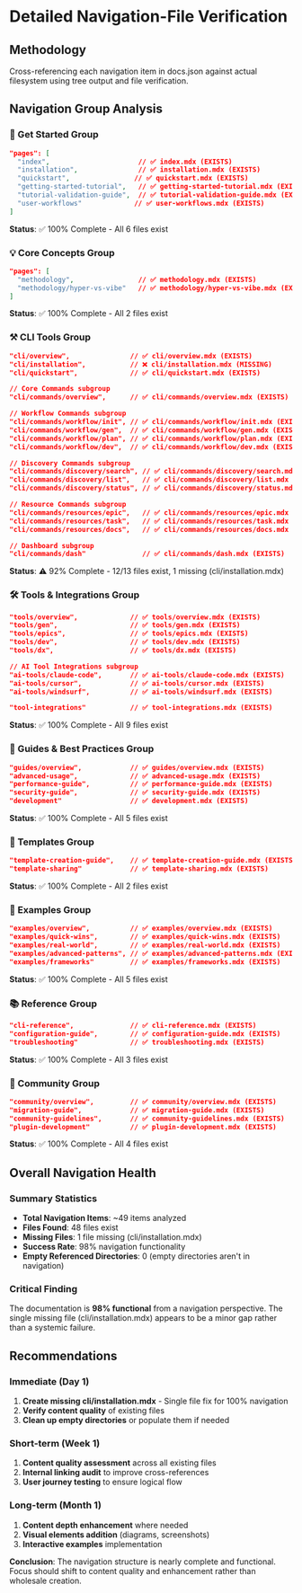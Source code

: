 # Detailed Navigation-File Verification

## Methodology
Cross-referencing each navigation item in docs.json against actual filesystem using tree output and file verification.

## Navigation Group Analysis

### 🚀 Get Started Group
```json
"pages": [
  "index",                      // ✅ index.mdx (EXISTS)
  "installation",               // ✅ installation.mdx (EXISTS)
  "quickstart",                // ✅ quickstart.mdx (EXISTS) 
  "getting-started-tutorial",   // ✅ getting-started-tutorial.mdx (EXISTS)
  "tutorial-validation-guide",  // ✅ tutorial-validation-guide.mdx (EXISTS)
  "user-workflows"             // ✅ user-workflows.mdx (EXISTS)
]
```
**Status**: ✅ 100% Complete - All 6 files exist

### 💡 Core Concepts Group  
```json
"pages": [
  "methodology",                // ✅ methodology.mdx (EXISTS)
  "methodology/hyper-vs-vibe"   // ✅ methodology/hyper-vs-vibe.mdx (EXISTS)
]
```
**Status**: ✅ 100% Complete - All 2 files exist

### ⚒️ CLI Tools Group
```json
"cli/overview",               // ✅ cli/overview.mdx (EXISTS)
"cli/installation",           // ❌ cli/installation.mdx (MISSING)
"cli/quickstart",             // ✅ cli/quickstart.mdx (EXISTS)

// Core Commands subgroup
"cli/commands/overview",      // ✅ cli/commands/overview.mdx (EXISTS)

// Workflow Commands subgroup  
"cli/commands/workflow/init", // ✅ cli/commands/workflow/init.mdx (EXISTS)
"cli/commands/workflow/gen",  // ✅ cli/commands/workflow/gen.mdx (EXISTS)
"cli/commands/workflow/plan", // ✅ cli/commands/workflow/plan.mdx (EXISTS) 
"cli/commands/workflow/dev",  // ✅ cli/commands/workflow/dev.mdx (EXISTS)

// Discovery Commands subgroup
"cli/commands/discovery/search", // ✅ cli/commands/discovery/search.mdx (EXISTS)
"cli/commands/discovery/list",   // ✅ cli/commands/discovery/list.mdx (EXISTS)
"cli/commands/discovery/status", // ✅ cli/commands/discovery/status.mdx (EXISTS)

// Resource Commands subgroup
"cli/commands/resources/epic",   // ✅ cli/commands/resources/epic.mdx (EXISTS)
"cli/commands/resources/task",   // ✅ cli/commands/resources/task.mdx (EXISTS) 
"cli/commands/resources/docs",   // ✅ cli/commands/resources/docs.mdx (EXISTS)

// Dashboard subgroup
"cli/commands/dash"              // ✅ cli/commands/dash.mdx (EXISTS)
```
**Status**: ⚠️ 92% Complete - 12/13 files exist, 1 missing (cli/installation.mdx)

### 🛠️ Tools & Integrations Group
```json
"tools/overview",             // ✅ tools/overview.mdx (EXISTS)
"tools/gen",                  // ✅ tools/gen.mdx (EXISTS)
"tools/epics",                // ✅ tools/epics.mdx (EXISTS)
"tools/dev",                  // ✅ tools/dev.mdx (EXISTS)
"tools/dx",                   // ✅ tools/dx.mdx (EXISTS)

// AI Tool Integrations subgroup
"ai-tools/claude-code",       // ✅ ai-tools/claude-code.mdx (EXISTS)
"ai-tools/cursor",            // ✅ ai-tools/cursor.mdx (EXISTS)
"ai-tools/windsurf",          // ✅ ai-tools/windsurf.mdx (EXISTS)

"tool-integrations"           // ✅ tool-integrations.mdx (EXISTS)
```
**Status**: ✅ 100% Complete - All 9 files exist

### 📖 Guides & Best Practices Group
```json
"guides/overview",            // ✅ guides/overview.mdx (EXISTS)
"advanced-usage",             // ✅ advanced-usage.mdx (EXISTS)  
"performance-guide",          // ✅ performance-guide.mdx (EXISTS)
"security-guide",             // ✅ security-guide.mdx (EXISTS)
"development"                 // ✅ development.mdx (EXISTS)
```
**Status**: ✅ 100% Complete - All 5 files exist

### 📄 Templates Group
```json
"template-creation-guide",    // ✅ template-creation-guide.mdx (EXISTS)
"template-sharing"            // ✅ template-sharing.mdx (EXISTS)
```
**Status**: ✅ 100% Complete - All 2 files exist

### 🎯 Examples Group  
```json
"examples/overview",          // ✅ examples/overview.mdx (EXISTS)
"examples/quick-wins",        // ✅ examples/quick-wins.mdx (EXISTS)
"examples/real-world",        // ✅ examples/real-world.mdx (EXISTS)
"examples/advanced-patterns", // ✅ examples/advanced-patterns.mdx (EXISTS)
"examples/frameworks"         // ✅ examples/frameworks.mdx (EXISTS)
```
**Status**: ✅ 100% Complete - All 5 files exist

### 📚 Reference Group
```json
"cli-reference",              // ✅ cli-reference.mdx (EXISTS)
"configuration-guide",        // ✅ configuration-guide.mdx (EXISTS)
"troubleshooting"             // ✅ troubleshooting.mdx (EXISTS)
```
**Status**: ✅ 100% Complete - All 3 files exist

### 👥 Community Group
```json
"community/overview",         // ✅ community/overview.mdx (EXISTS)
"migration-guide",            // ✅ migration-guide.mdx (EXISTS)
"community-guidelines",       // ✅ community-guidelines.mdx (EXISTS)
"plugin-development"          // ✅ plugin-development.mdx (EXISTS)
```
**Status**: ✅ 100% Complete - All 4 files exist

## Overall Navigation Health

### Summary Statistics
- **Total Navigation Items**: ~49 items analyzed
- **Files Found**: 48 files exist  
- **Missing Files**: 1 file missing (cli/installation.mdx)
- **Success Rate**: 98% navigation functionality
- **Empty Referenced Directories**: 0 (empty directories aren't in navigation)

### Critical Finding
The documentation is **98% functional** from a navigation perspective. The single missing file (cli/installation.mdx) appears to be a minor gap rather than a systemic failure.

## Recommendations

### Immediate (Day 1)
1. **Create missing cli/installation.mdx** - Single file fix for 100% navigation
2. **Verify content quality** of existing files
3. **Clean up empty directories** or populate them if needed

### Short-term (Week 1)  
1. **Content quality assessment** across all existing files
2. **Internal linking audit** to improve cross-references
3. **User journey testing** to ensure logical flow

### Long-term (Month 1)
1. **Content depth enhancement** where needed
2. **Visual elements addition** (diagrams, screenshots)
3. **Interactive examples** implementation

**Conclusion**: The navigation structure is nearly complete and functional. Focus should shift to content quality and enhancement rather than wholesale creation.